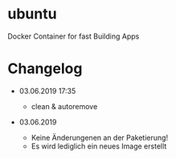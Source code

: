 # ubuntu
Docker Container for fast Building Apps

# Changelog
- 03.06.2019 17:35
  - clean & autoremove

- 03.06.2019
  - Keine Änderungenen an der Paketierung! 
  - Es wird lediglich ein neues Image erstellt
